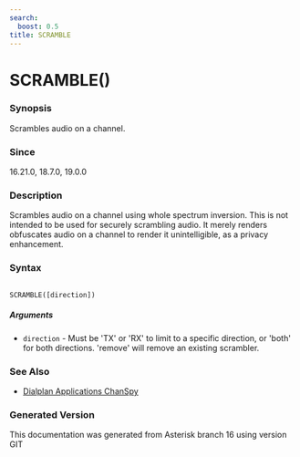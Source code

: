 ```yaml
---
search:
  boost: 0.5
title: SCRAMBLE
---
```


# SCRAMBLE()

### Synopsis

Scrambles audio on a channel.

### Since

16.21.0, 18.7.0, 19.0.0

### Description

Scrambles audio on a channel using whole spectrum inversion. This is not intended to be used for securely scrambling audio. It merely renders obfuscates audio on a channel to render it unintelligible, as a privacy enhancement.<br>


### Syntax


```

SCRAMBLE([direction])
```
##### Arguments


* `direction` - Must be 'TX' or 'RX' to limit to a specific direction, or 'both' for both directions. 'remove' will remove an existing scrambler.<br>

### See Also

* [Dialplan Applications ChanSpy](/Asterisk_16_Documentation/API_Documentation/Dialplan_Applications/ChanSpy)


### Generated Version

This documentation was generated from Asterisk branch 16 using version GIT 